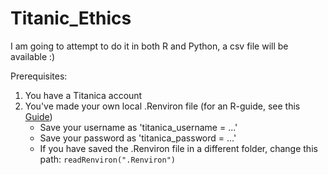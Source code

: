 # Titanic_Ethics

I am going to attempt to do it in both R and Python, a csv file will be available :)

Prerequisites:
1. You have a Titanica account
2. You've made your own local .Renviron file (for an R-guide, see this [Guide](https://github.com/Andreas-Westh/Skjul_API-KEY_i_RStudio_Git))
    - Save your username as 'titanica_username = ...'
    - Save your password as 'titanica_password = ...'
    - If you have saved the .Renviron file in a different folder, change this path: ```readRenviron(".Renviron")```
